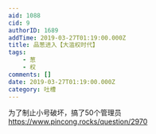 ```yaml
---
aid: 1088
cid: 9
authorID: 1689
addTime: 2019-03-27T01:19:00.000Z
title: 品葱进入【大滥权时代】
tags:
    - 葱
    - 权
comments: []
date: 2019-03-27T01:19:00.000Z
category: 吐槽
---
```


为了制止小号破坏，搞了50个管理员 https://www.pincong.rocks/question/2970
